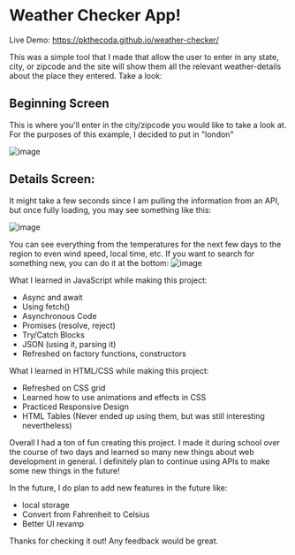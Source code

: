 # Weather Checker App!
Live Demo: https://pkthecoda.github.io/weather-checker/

This was a simple tool that I made that allow the user to enter in any state, city, or zipcode and the site will show them all the relevant weather-details about the place they entered. Take a look:

<h2>Beginning Screen</h2>
This is where you'll enter in the city/zipcode you would like to take a look at. For the purposes of this example, I decided to put in "london"

![image](https://github.com/PkTheCoda/weather-checker/assets/107774675/da656f88-041c-4ba2-8802-42e65547b5d2)

<h2>Details Screen:</h2>
It might take a few seconds since I am pulling the information from an API, but once fully loading, you may see something like this:

![image](https://github.com/PkTheCoda/weather-checker/assets/107774675/3aef88a9-18d7-4131-8be2-d5a92fccbd78)

You can see everything from the temperatures for the next few days to the region to even wind speed, local time, etc. If you want to search for something new, you can do it at the bottom:
![image](https://github.com/PkTheCoda/weather-checker/assets/107774675/3a17f108-63ab-4006-948e-121e37c38742)

What I learned in JavaScript while making this project:
- Async and await
- Using fetch()
- Asynchronous Code
- Promises (resolve, reject)
- Try/Catch Blocks
- JSON (using it, parsing it)
- Refreshed on factory functions, constructors

What I learned in HTML/CSS while making this project:
- Refreshed on CSS grid
- Learned how to use animations and effects in CSS
- Practiced Responsive Design
- HTML Tables (Never ended up using them, but was still interesting nevertheless)

Overall I had a ton of fun creating this project. I made it during school over the course of two days and learned so many new things about web development in general. I definitely plan to continue using APIs to make some new things in the future!

In the future, I do plan to add new features in the future like:

- local storage
- Convert from Fahrenheit to Celsius
- Better UI revamp

Thanks for checking it out! Any feedback would be great.
